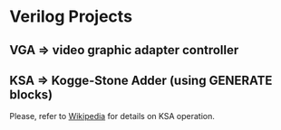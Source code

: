 Verilog Projects
================

## VGA   => video graphic adapter controller

## KSA   => Kogge-Stone Adder (using GENERATE blocks)
Please, refer to [Wikipedia](http://en.wikipedia.org/wiki/Kogge%E2%80%93Stone_adder) for details on KSA operation.
